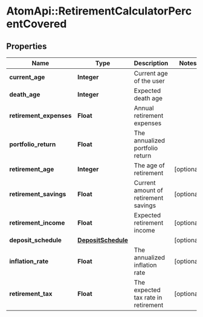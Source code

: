 # AtomApi::RetirementCalculatorPercentCovered

## Properties
Name | Type | Description | Notes
------------ | ------------- | ------------- | -------------
**current_age** | **Integer** | Current age of the user | 
**death_age** | **Integer** | Expected death age | 
**retirement_expenses** | **Float** | Annual retirement expenses | 
**portfolio_return** | **Float** | The annualized portfolio return | 
**retirement_age** | **Integer** | The age of retirement | [optional] 
**retirement_savings** | **Float** | Current amount of retirement savings | [optional] 
**retirement_income** | **Float** | Expected retirement income | [optional] 
**deposit_schedule** | [**DepositSchedule**](DepositSchedule.md) |  | [optional] 
**inflation_rate** | **Float** | The annualized inflation rate | [optional] 
**retirement_tax** | **Float** | The expected tax rate in retirement | [optional] 


